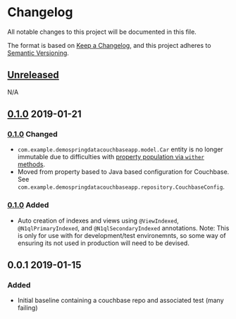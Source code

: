 # Changelog
All notable changes to this project will be documented in this file.

The format is based on [Keep a Changelog](https://keepachangelog.com/en/1.0.0/),
and this project adheres to [Semantic Versioning](https://semver.org/spec/v2.0.0.html).

## [Unreleased]

N/A

## [0.1.0] 2019-01-21

### [0.1.0] Changed

- `com.example.demospringdatacouchbaseapp.model.Car` entity is no longer immutable due to difficulties with [property population via `wither` methods](https://stackoverflow.com/questions/54196925/property-population-via-wither-methods).
- Moved from property based to Java based configuration for Couchbase. See `com.example.demospringdatacouchbaseapp.repository.CouchbaseConfig`.

### [0.1.0] Added

- Auto creation of indexes and views using `@ViewIndexed`, `@N1qlPrimaryIndexed`, and `@N1qlSecondaryIndexed` annotations. Note: This is only for use with for development/test environemnts, so some way of ensuring its not used in production will need to be devised.

## 0.0.1 2019-01-15

### Added

- Initial baseline containing a couchbase repo and associated test (many failing)

[Unreleased]: https://github.com/LewisWatson/demo-spring-data-couchbase-app/compare/0.1.0...HEAD
[0.1.0]: https://github.com/LewisWatson/demo-spring-data-couchbase-app/compare/0.0.1...0.1.0